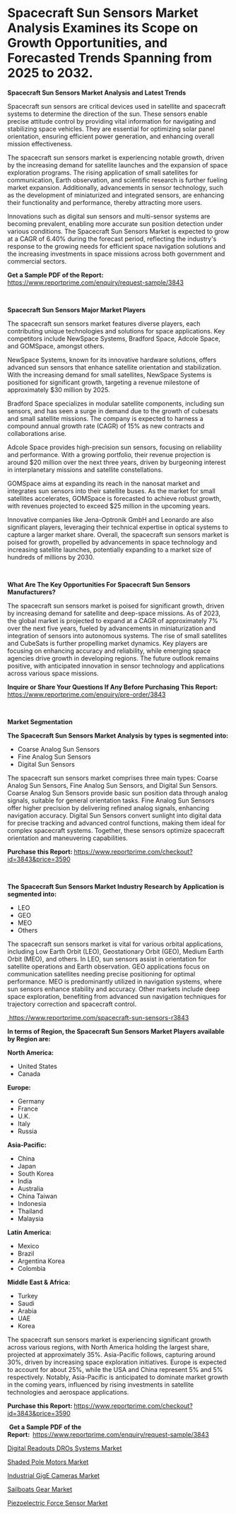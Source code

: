 <p><h1>Spacecraft Sun Sensors Market Analysis Examines its Scope on Growth Opportunities, and Forecasted Trends Spanning from 2025 to 2032.</h1></p><p><strong>Spacecraft Sun Sensors Market Analysis and Latest Trends</strong></p>
<p><p>Spacecraft sun sensors are critical devices used in satellite and spacecraft systems to determine the direction of the sun. These sensors enable precise attitude control by providing vital information for navigating and stabilizing space vehicles. They are essential for optimizing solar panel orientation, ensuring efficient power generation, and enhancing overall mission effectiveness.</p><p>The spacecraft sun sensors market is experiencing notable growth, driven by the increasing demand for satellite launches and the expansion of space exploration programs. The rising application of small satellites for communication, Earth observation, and scientific research is further fueling market expansion. Additionally, advancements in sensor technology, such as the development of miniaturized and integrated sensors, are enhancing their functionality and performance, thereby attracting more users.</p><p>Innovations such as digital sun sensors and multi-sensor systems are becoming prevalent, enabling more accurate sun position detection under various conditions. The Spacecraft Sun Sensors Market is expected to grow at a CAGR of 6.40% during the forecast period, reflecting the industry's response to the growing needs for efficient space navigation solutions and the increasing investments in space missions across both government and commercial sectors.</p></p>
<p><strong>Get a Sample PDF of the Report:&nbsp;</strong> <a href="https://www.reportprime.com/enquiry/request-sample/3843?utm_campaign=36&utm_medium=2&utm_source=Github&utm_content=ia&utm_term=18032025&utm_id=spacecraft-sun-sensors">https://www.reportprime.com/enquiry/request-sample/3843</a></p>
<p>&nbsp;</p>
<p><strong>Spacecraft Sun Sensors Major Market Players</strong></p>
<p><p>The spacecraft sun sensors market features diverse players, each contributing unique technologies and solutions for space applications. Key competitors include NewSpace Systems, Bradford Space, Adcole Space, and GOMSpace, amongst others. </p><p>NewSpace Systems, known for its innovative hardware solutions, offers advanced sun sensors that enhance satellite orientation and stabilization. With the increasing demand for small satellites, NewSpace Systems is positioned for significant growth, targeting a revenue milestone of approximately $30 million by 2025.</p><p>Bradford Space specializes in modular satellite components, including sun sensors, and has seen a surge in demand due to the growth of cubesats and small satellite missions. The company is expected to harness a compound annual growth rate (CAGR) of 15% as new contracts and collaborations arise.</p><p>Adcole Space provides high-precision sun sensors, focusing on reliability and performance. With a growing portfolio, their revenue projection is around $20 million over the next three years, driven by burgeoning interest in interplanetary missions and satellite constellations.</p><p>GOMSpace aims at expanding its reach in the nanosat market and integrates sun sensors into their satellite buses. As the market for small satellites accelerates, GOMSpace is forecasted to achieve robust growth, with revenues projected to exceed $25 million in the upcoming years.</p><p>Innovative companies like Jena-Optronik GmbH and Leonardo are also significant players, leveraging their technical expertise in optical systems to capture a larger market share. Overall, the spacecraft sun sensors market is poised for growth, propelled by advancements in space technology and increasing satellite launches, potentially expanding to a market size of hundreds of millions by 2030.</p></p>
<p>&nbsp;</p>
<p><strong>What Are The Key Opportunities For Spacecraft Sun Sensors Manufacturers?</strong></p>
<p><p>The spacecraft sun sensors market is poised for significant growth, driven by increasing demand for satellite and deep-space missions. As of 2023, the global market is projected to expand at a CAGR of approximately 7% over the next five years, fueled by advancements in miniaturization and integration of sensors into autonomous systems. The rise of small satellites and CubeSats is further propelling market dynamics. Key players are focusing on enhancing accuracy and reliability, while emerging space agencies drive growth in developing regions. The future outlook remains positive, with anticipated innovation in sensor technology and applications across various space missions.</p></p>
<p><strong>Inquire or Share Your Questions If Any Before Purchasing This Report:</strong> <a href="https://www.reportprime.com/enquiry/pre-order/3843?utm_campaign=36&utm_medium=2&utm_source=Github&utm_content=ia&utm_term=18032025&utm_id=spacecraft-sun-sensors">https://www.reportprime.com/enquiry/pre-order/3843</a></p>
<p>&nbsp;</p>
<p><strong>Market Segmentation</strong></p>
<p><strong>The Spacecraft Sun Sensors Market Analysis by types is segmented into:</strong></p>
<p><ul><li>Coarse Analog Sun Sensors</li><li>Fine Analog Sun Sensors</li><li>Digital Sun Sensors</li></ul></p>
<p><p>The spacecraft sun sensors market comprises three main types: Coarse Analog Sun Sensors, Fine Analog Sun Sensors, and Digital Sun Sensors. Coarse Analog Sun Sensors provide basic sun position data through analog signals, suitable for general orientation tasks. Fine Analog Sun Sensors offer higher precision by delivering refined analog signals, enhancing navigation accuracy. Digital Sun Sensors convert sunlight into digital data for precise tracking and advanced control functions, making them ideal for complex spacecraft systems. Together, these sensors optimize spacecraft orientation and maneuvering capabilities.</p></p>
<p><strong>Purchase this Report:&nbsp;</strong><a href="https://www.reportprime.com/checkout?id=3843&price=3590&utm_campaign=36&utm_medium=2&utm_source=Github&utm_content=ia&utm_term=18032025&utm_id=spacecraft-sun-sensors">https://www.reportprime.com/checkout?id=3843&price=3590</a></p>
<p>&nbsp;</p>
<p><strong>The Spacecraft Sun Sensors Market Industry Research by Application is segmented into:</strong></p>
<p><ul><li>LEO</li><li>GEO</li><li>MEO</li><li>Others</li></ul></p>
<p><p>The spacecraft sun sensors market is vital for various orbital applications, including Low Earth Orbit (LEO), Geostationary Orbit (GEO), Medium Earth Orbit (MEO), and others. In LEO, sun sensors assist in orientation for satellite operations and Earth observation. GEO applications focus on communication satellites needing precise positioning for optimal performance. MEO is predominantly utilized in navigation systems, where sun sensors enhance stability and accuracy. Other markets include deep space exploration, benefiting from advanced sun navigation techniques for trajectory correction and spacecraft control.</p></p>
<p><a href="https://www.reportprime.com/spacecraft-sun-sensors-r3843?utm_campaign=36&utm_medium=2&utm_source=Github&utm_content=ia&utm_term=18032025&utm_id=spacecraft-sun-sensors">&nbsp;https://www.reportprime.com/spacecraft-sun-sensors-r3843</a></p>
<p><strong>In terms of Region, the Spacecraft Sun Sensors Market Players available by Region are:</strong></p>
<p>
    <p> <strong> North America: </strong>
        <ul>
            <li>United States</li>
            <li>Canada</li>
        </ul>
        </p> 
    <p> <strong> Europe: </strong>
        <ul>
            <li>Germany</li>
            <li>France</li>
            <li>U.K.</li>
            <li>Italy</li>
            <li>Russia</li>
        </ul>
        </p> 
    <p> <strong> Asia-Pacific: </strong>
        <ul>
            <li>China</li>
            <li>Japan</li>
            <li>South Korea</li>
            <li>India</li>
            <li>Australia</li>
            <li>China Taiwan</li>
            <li>Indonesia</li>
            <li>Thailand</li>
            <li>Malaysia</li>
        </ul>
        </p> 
    <p> <strong> Latin America: </strong>
        <ul>
            <li>Mexico</li>
            <li>Brazil</li>
            <li>Argentina Korea</li>
            <li>Colombia</li>
        </ul>
        </p> 
    <p> <strong> Middle East & Africa: </strong>
        <ul>
            <li>Turkey</li>
            <li>Saudi</li>
            <li>Arabia</li>
            <li>UAE</li>
            <li>Korea</li>
        </ul>
    </p>
    </p>
<p><p>The spacecraft sun sensors market is experiencing significant growth across various regions, with North America holding the largest share, projected at approximately 35%. Asia-Pacific follows, capturing around 30%, driven by increasing space exploration initiatives. Europe is expected to account for about 25%, while the USA and China represent 5% and 5% respectively. Notably, Asia-Pacific is anticipated to dominate market growth in the coming years, influenced by rising investments in satellite technologies and aerospace applications.</p></p>
<p><strong>Purchase this Report: </strong><a href="https://www.reportprime.com/checkout?id=3843&price=3590&utm_campaign=36&utm_medium=2&utm_source=Github&utm_content=ia&utm_term=18032025&utm_id=spacecraft-sun-sensors">https://www.reportprime.com/checkout?id=3843&price=3590</a></p>
<p>&nbsp;<strong>Get a Sample PDF of the Report:&nbsp;&nbsp;</strong><a href="https://www.reportprime.com/enquiry/request-sample/3843?utm_campaign=36&utm_medium=2&utm_source=Github&utm_content=ia&utm_term=18032025&utm_id=spacecraft-sun-sensors">https://www.reportprime.com/enquiry/request-sample/3843</a></p>
<p><strong></strong></p>
<p><p><a href="https://github.com/saklpelzami95/Market-Research-Report-List-1/blob/main/digital-readouts-dros-systems-market.md?utm_campaign=36&utm_medium=2&utm_source=Github&utm_content=ia&utm_term=18032025&utm_id=spacecraft-sun-sensors">Digital Readouts DROs Systems Market</a></p><p><a href="https://github.com/bulkagumanvv/Market-Research-Report-List-1/blob/main/shaded-pole-motors-market.md?utm_campaign=36&utm_medium=2&utm_source=Github&utm_content=ia&utm_term=18032025&utm_id=spacecraft-sun-sensors">Shaded Pole Motors Market</a></p><p><a href="https://github.com/genayziben/Market-Research-Report-List-1/blob/main/industrial-gige-cameras-market.md?utm_campaign=36&utm_medium=2&utm_source=Github&utm_content=ia&utm_term=18032025&utm_id=spacecraft-sun-sensors">Industrial GigE Cameras Market</a></p><p><a href="https://github.com/geyangvayora/Market-Research-Report-List-1/blob/main/sailboats-gear-market.md?utm_campaign=36&utm_medium=2&utm_source=Github&utm_content=ia&utm_term=18032025&utm_id=spacecraft-sun-sensors">Sailboats Gear Market</a></p><p><a href="https://github.com/beroxiluwaya/Market-Research-Report-List-1/blob/main/piezoelectric-force-sensor-market.md?utm_campaign=36&utm_medium=2&utm_source=Github&utm_content=ia&utm_term=18032025&utm_id=spacecraft-sun-sensors">Piezoelectric Force Sensor Market</a></p></p>